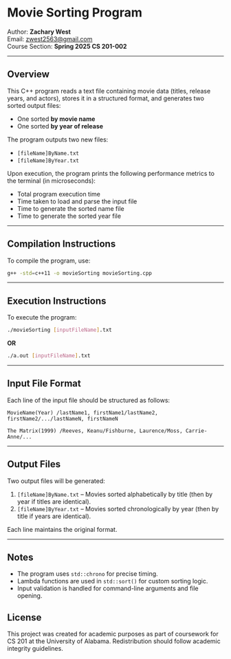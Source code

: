 # Movie Sorting Program

Author: **Zachary West**  
Email: [zwest2563@gmail.com](mailto:zwest2563@gmail.com)  
Course Section: **Spring 2025 CS 201-002**  

---

## Overview

This C++ program reads a text file containing movie data (titles, release years, and actors), stores it in a structured format, and generates two sorted output files:

- One sorted **by movie name**
- One sorted **by year of release**

The program outputs two new files:
- `[fileName]ByName.txt`
- `[fileName]ByYear.txt`
    
Upon execution, the program prints the following performance metrics to the terminal (in microseconds):
- Total program execution time
- Time taken to load and parse the input file
- Time to generate the sorted name file
- Time to generate the sorted year file

---

## Compilation Instructions

To compile the program, use:

```bash
g++ -std=c++11 -o movieSorting movieSorting.cpp
```

---

## Execution Instructions

To execute the program:

```bash
./movieSorting [inputFileName].txt
```
**OR**
```bash
./a.out [inputFileName].txt
```

---

## Input File Format

Each line of the input file should be structured as follows:

```
MovieName(Year) /lastName1, firstName1/lastName2, firstName2/.../lastNameN, firstNameN

The Matrix(1999) /Reeves, Keanu/Fishburne, Laurence/Moss, Carrie-Anne/...
```

---

## Output Files

Two output files will be generated:

1. `[fileName]ByName.txt` – Movies sorted alphabetically by title (then by year if titles are identical).
2. `[fileName]ByYear.txt` – Movies sorted chronologically by year (then by title if years are identical).

Each line maintains the original format.

---


## Notes

- The program uses `std::chrono` for precise timing.
- Lambda functions are used in `std::sort()` for custom sorting logic.
- Input validation is handled for command-line arguments and file opening.


## License

This project was created for academic purposes as part of coursework for CS 201 at the University of Alabama. Redistribution should follow academic integrity guidelines.

